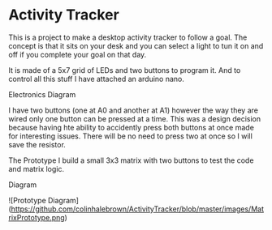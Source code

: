 # Activity Tracker

This is a project to make a desktop activity tracker to follow a goal. 
The concept is that it sits on your desk and you can select a light to tun it on and off if you complete your goal on that day.


It is made of a 5x7 grid of LEDs and two buttons to program it. And to control all this stuff I have attached an arduino nano. 

Electronics Diagram

I have two buttons (one at A0 and another at A1) however the way they are wired only one button can be pressed at a time. 
This was a design decision because having hte ability to accidently press both buttons at once made for interesting issues. 
There will be no need to press two at once so I will save the resistor. 

The Prototype
I build a small 3x3 matrix with two buttons to test the code and matrix logic.

Diagram

![Prototype Diagram] (https://github.com/colinhalebrown/ActivityTracker/blob/master/images/MatrixPrototype.png)